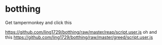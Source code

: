 # botthing
Get tampermonkey and click this 

https://github.com/ling1729/botthing/raw/master/reap/script.user.js
oh and this 
https://github.com/ling1729/botthing/raw/master/greed/script.user.js
